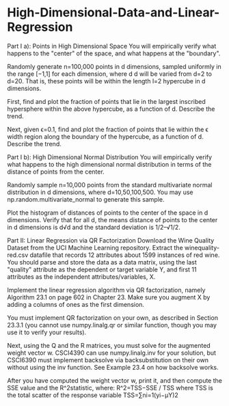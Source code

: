 # High-Dimensional-Data-and-Linear-Regression
Part I a): Points in High Dimensional Space
You will empirically verify what happens to the "center" of the space, and what happens at the "boundary".

Randomly generate n=100,000 points in d dimensions, sampled uniformly in the range [−1,1] for each dimension, where d
d will be varied from d=2 to d=20. That is, these points will be within the length l=2 hypercube in d dimensions.

First, find and plot the fraction of points that lie in the largest inscribed hypersphere within the above hypercube, as a function of d. Describe the trend.

Next, given ϵ=0.1, find and plot the fraction of points that lie within the ϵ width region along the boundary of the hypercube, as a function of d. Describe the trend.

Part I b): High Dimensional Normal Distribution
You will empirically verify what happens to the high dimensional normal distribution in terms of the distance of points from the center.

Randomly sample n=10,000 points from the standard multivariate normal distribution in d dimensions, where d=10,50,100,500. You may use np.random.multivariate_normal to generate this sample.

Plot the histogram of distances of points to the center of the space in d dimensions. Verify that for all d, the means distance of points to the center in d dimensions is d√d and the standard deviation is 1/2–√1/2.

Part II: Linear Regression via QR Factorization
Download the Wine Quality Dataset from the UCI Machine Learning repository. Extract the winequality-red.csv datafile that records 12 attributes about 1599 instances of red wine. You should parse and store the data as a data matrix, using the last "quality" attribute as the dependent or target variable Y, and first 11 attributes as the independent attributes/variables, X.

Implement the linear regression algorithm via QR factorization, namely Algorithm 23.1 on page 602 in Chapter 23. Make sure you augment X by adding a columns of ones as the first dimension.

You must implement QR factorization on your own, as described in Section 23.3.1 (you cannot use numpy.linalg.qr or similar function, though you may use it to verify your results).

Next, using the Q and the R matrices, you must solve for the augmented weight vector w. CSCI4390 can use numpy.linalg.inv for your solution, but CSCI6390 must implement backsolve via backsubstitution on their own without using the inv function. See Example 23.4 on how backsolve works.

After you have computed the weight vector w, print it, and then compute the SSE value and the R^2statistic, where:
R^2=TSS−SSE / TSS
where TSS is the total scatter of the response variable TSS=∑ni=1(yi−μY)2
